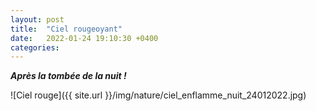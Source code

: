 ```yaml
---
layout: post
title:  "Ciel rougeoyant"
date:   2022-01-24 19:10:30 +0400
categories: 
---
```


***Après la tombée de la nuit !***

![Ciel rouge]({{ site.url }}/img/nature/ciel_enflamme_nuit_24012022.jpg)

